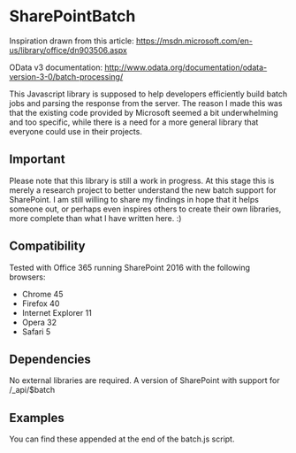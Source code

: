 # SharePointBatch
Inspiration drawn from this article:
https://msdn.microsoft.com/en-us/library/office/dn903506.aspx

OData v3 documentation:
http://www.odata.org/documentation/odata-version-3-0/batch-processing/

This Javascript library is supposed to help developers efficiently build batch jobs and parsing the response from the server. The reason I made this was that the existing code provided by Microsoft seemed a bit underwhelming and too specific, while there is a need for a more general library that everyone could use in their projects.

## Important
Please note that this library is still a work in progress. At this stage this is merely a research project to better understand the new batch support for SharePoint. I am still willing to share my findings in hope that it helps someone out, or perhaps even inspires others to create their own libraries, more complete than what I have written here. :)

## Compatibility
Tested with Office 365 running SharePoint 2016 with the following browsers:
- Chrome 45
- Firefox 40
- Internet Explorer 11
- Opera 32
- Safari 5

## Dependencies
No external libraries are required. A version of SharePoint with support for /_api/$batch

## Examples
You can find these appended at the end of the batch.js script.

